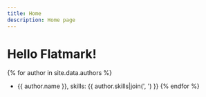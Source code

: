 ```yaml
---
title: Home
description: Home page
---
```


# Hello Flatmark!

{% for author in site.data.authors %}
- {{ author.name }}, skills: {{ author.skills|join(', ') }}
{% endfor %}

